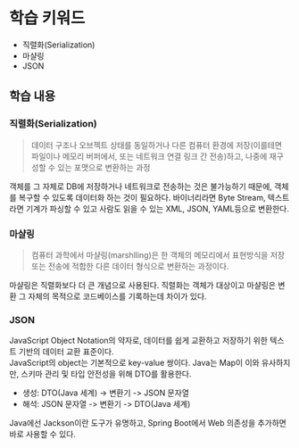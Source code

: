 # 학습 키워드

- 직렬화(Serialization)
- 마샬링
- JSON

## 학습 내용

### 직렬화(Serialization)

>데이터 구조나 오브젝트 상태를 동일하거나 다른 컴퓨터 환경에 저장(이를테면 파일이나 메모리 버퍼에서, 또는 네트워크 연결 링크 간 전송)하고, 나중에 재구성할 수 있는 포맷으로 변환하는 과정

객체를 그 자체로 DB에 저장하거나 네트워크로 전송하는 것은 불가능하기 때문에, 객체를 복구할 수 있도록 데이터화 하는 것이 필요하다. 바이너리라면 Byte Stream, 텍스트라면 기계가 파싱할 수 있고 사람도 읽을 수 있는 XML, JSON, YAML등으로 변환한다.

### 마샬링

>컴퓨터 과학에서 마샬링(marshlling)은 한 객체의 메모리에서 표현방식을 저장 또는 전송에 적합한 다른 데이터 형식으로 변환하는 과정이다.

마샬링은 직렬화보다 더 큰 개념으로 사용된다. 직렬화는 객체가 대상이고 마샬링은 변환 그 자체의 목적으로 코드베이스를 기록하는데 차이가 있다.

### JSON

JavaScript Object Notation의 약자로, 데이터를 쉽게 교환하고 저장하기 위한 텍스트 기반의 데이터 교환 표준이다.   
JavaScript의 object는 기본적으로 key-value 쌍이다. Java는 Map이 이와 유사하지만, 스키마 관리 및 타입 안전성을 위해 DTO를 활용한다.

- 생성: DTO(Java 세계) -> 변환기 -> JSON 문자열
- 해석: JSON 문자열 -> 변환기 -> DTO(Java 세계)

Java에선 Jackson이란 도구가 유명하고, Spring Boot에서 Web 의존성을 추가하면 바로 사용할 수 있다.
